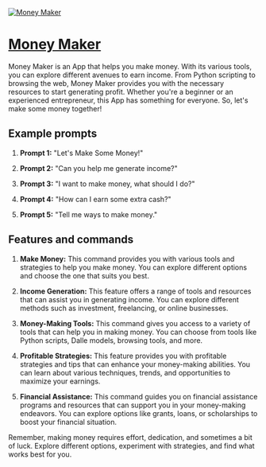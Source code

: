 [![Money Maker](https://files.oaiusercontent.com/file-7d6SZDg5jHRLr07gV6Oeg5if?se=2123-10-17T02%3A47%3A52Z&sp=r&sv=2021-08-06&sr=b&rscc=max-age%3D31536000%2C%20immutable&rscd=attachment%3B%20filename%3D68f7341f-9b96-43bf-9105-904505a01106.png&sig=IOg7FDvwLycgZlwKn4x3/n/qsDzuQLwmV5MNzwvht/I%3D)](https://chat.openai.com/g/g-LlVbgOzfL-money-maker)

# [Money Maker](https://chat.openai.com/g/g-LlVbgOzfL-money-maker)

Money Maker is an App that helps you make money. With its various tools, you can explore different avenues to earn income. From Python scripting to browsing the web, Money Maker provides you with the necessary resources to start generating profit. Whether you're a beginner or an experienced entrepreneur, this App has something for everyone. So, let's make some money together!

## Example prompts

1. **Prompt 1:** "Let's Make Some Money!"

2. **Prompt 2:** "Can you help me generate income?"

3. **Prompt 3:** "I want to make money, what should I do?"

4. **Prompt 4:** "How can I earn some extra cash?"

5. **Prompt 5:** "Tell me ways to make money."


## Features and commands

1. **Make Money:** This command provides you with various tools and strategies to help you make money. You can explore different options and choose the one that suits you best.

2. **Income Generation:** This feature offers a range of tools and resources that can assist you in generating income. You can explore different methods such as investment, freelancing, or online businesses.

3. **Money-Making Tools:** This command gives you access to a variety of tools that can help you in making money. You can choose from tools like Python scripts, Dalle models, browsing tools, and more.

4. **Profitable Strategies:** This feature provides you with profitable strategies and tips that can enhance your money-making abilities. You can learn about various techniques, trends, and opportunities to maximize your earnings.

5. **Financial Assistance:** This command guides you on financial assistance programs and resources that can support you in your money-making endeavors. You can explore options like grants, loans, or scholarships to boost your financial situation.

Remember, making money requires effort, dedication, and sometimes a bit of luck. Explore different options, experiment with strategies, and find what works best for you.